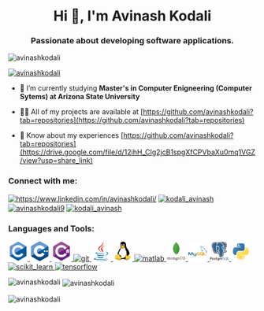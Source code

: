 <h1 align="center">Hi 👋, I'm Avinash Kodali</h1>
<h3 align="center">Passionate about developing software applications.</h3>

<p align="left"> <img src="https://komarev.com/ghpvc/?username=avinashkodali&label=Profile%20views&color=0e75b6&style=flat" alt="avinashkodali" /> </p>

<p align="left"> <a href="https://github.com/ryo-ma/github-profile-trophy"><img src="https://github-profile-trophy.vercel.app/?username=avinashkodali" alt="avinashkodali" /></a> </p>

- 🔭 I’m currently studying **Master's in Computer Enigneering (Computer Sytems) at Arizona State University**

- 👨‍💻 All of my projects are available at [https://github.com/avinashkodali?tab=repositories](https://github.com/avinashkodali?tab=repositories)

- 📄 Know about my experiences [https://github.com/avinashkodali?tab=repositories](https://drive.google.com/file/d/12ihH_CIg2jcB1spgXfCPVbaXu0mq1VGZ/view?usp=share_link)

<h3 align="left">Connect with me:</h3>
<p align="left">
<a href="https://linkedin.com/in/https://www.linkedin.com/in/avinashkodali/" target="blank"><img align="center" src="https://raw.githubusercontent.com/rahuldkjain/github-profile-readme-generator/master/src/images/icons/Social/linked-in-alt.svg" alt="https://www.linkedin.com/in/avinashkodali/" height="30" width="40" /></a>
<a href="https://www.codechef.com/users/kodali_avinash" target="blank"><img align="center" src="https://cdn.jsdelivr.net/npm/simple-icons@3.1.0/icons/codechef.svg" alt="kodali_avinash" height="30" width="40" /></a>
<a href="https://www.hackerrank.com/avinashkodali9" target="blank"><img align="center" src="https://raw.githubusercontent.com/rahuldkjain/github-profile-readme-generator/master/src/images/icons/Social/hackerrank.svg" alt="avinashkodali9" height="30" width="40" /></a>
<a href="https://codeforces.com/profile/kodali_avinash" target="blank"><img align="center" src="https://raw.githubusercontent.com/rahuldkjain/github-profile-readme-generator/master/src/images/icons/Social/codeforces.svg" alt="kodali_avinash" height="30" width="40" /></a>
</p>

<h3 align="left">Languages and Tools:</h3>
<p align="left"> <a href="https://www.cprogramming.com/" target="_blank" rel="noreferrer"> <img src="https://raw.githubusercontent.com/devicons/devicon/master/icons/c/c-original.svg" alt="c" width="40" height="40"/> </a> <a href="https://www.w3schools.com/cpp/" target="_blank" rel="noreferrer"> <img src="https://raw.githubusercontent.com/devicons/devicon/master/icons/cplusplus/cplusplus-original.svg" alt="cplusplus" width="40" height="40"/> </a> <a href="https://www.w3schools.com/cs/" target="_blank" rel="noreferrer"> <img src="https://raw.githubusercontent.com/devicons/devicon/master/icons/csharp/csharp-original.svg" alt="csharp" width="40" height="40"/> </a> <a href="https://git-scm.com/" target="_blank" rel="noreferrer"> <img src="https://www.vectorlogo.zone/logos/git-scm/git-scm-icon.svg" alt="git" width="40" height="40"/> </a> <a href="https://www.java.com" target="_blank" rel="noreferrer"> <img src="https://raw.githubusercontent.com/devicons/devicon/master/icons/java/java-original.svg" alt="java" width="40" height="40"/> </a> <a href="https://www.linux.org/" target="_blank" rel="noreferrer"> <img src="https://raw.githubusercontent.com/devicons/devicon/master/icons/linux/linux-original.svg" alt="linux" width="40" height="40"/> </a> <a href="https://www.mathworks.com/" target="_blank" rel="noreferrer"> <img src="https://upload.wikimedia.org/wikipedia/commons/2/21/Matlab_Logo.png" alt="matlab" width="40" height="40"/> </a> <a href="https://www.mongodb.com/" target="_blank" rel="noreferrer"> <img src="https://raw.githubusercontent.com/devicons/devicon/master/icons/mongodb/mongodb-original-wordmark.svg" alt="mongodb" width="40" height="40"/> </a> <a href="https://www.mysql.com/" target="_blank" rel="noreferrer"> <img src="https://raw.githubusercontent.com/devicons/devicon/master/icons/mysql/mysql-original-wordmark.svg" alt="mysql" width="40" height="40"/> </a> <a href="https://www.postgresql.org" target="_blank" rel="noreferrer"> <img src="https://raw.githubusercontent.com/devicons/devicon/master/icons/postgresql/postgresql-original-wordmark.svg" alt="postgresql" width="40" height="40"/> </a> <a href="https://www.python.org" target="_blank" rel="noreferrer"> <img src="https://raw.githubusercontent.com/devicons/devicon/master/icons/python/python-original.svg" alt="python" width="40" height="40"/> </a> <a href="https://scikit-learn.org/" target="_blank" rel="noreferrer"> <img src="https://upload.wikimedia.org/wikipedia/commons/0/05/Scikit_learn_logo_small.svg" alt="scikit_learn" width="40" height="40"/> </a> <a href="https://www.tensorflow.org" target="_blank" rel="noreferrer"> <img src="https://www.vectorlogo.zone/logos/tensorflow/tensorflow-icon.svg" alt="tensorflow" width="40" height="40"/> </a> </p>

<p><img align="left" src="https://github-readme-stats.vercel.app/api/top-langs?username=avinashkodali&show_icons=true&locale=en&layout=compact" alt="avinashkodali" /></p>

<p>&nbsp;<img align="center" src="https://github-readme-stats.vercel.app/api?username=avinashkodali&show_icons=true&locale=en" alt="avinashkodali" /></p>

<p><img align="center" src="https://github-readme-streak-stats.herokuapp.com/?user=avinashkodali&" alt="avinashkodali" /></p>
